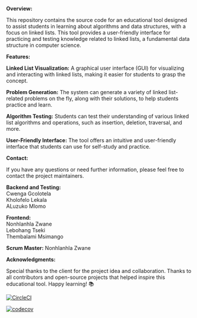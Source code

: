 **Overview:**

This repository contains the source code for an educational tool designed to assist students in learning about algorithms and data structures, with a focus on linked lists. This tool provides a user-friendly interface for practicing and testing knowledge related to linked lists, a fundamental data structure in computer science.

**Features:**

**Linked List Visualization:** A graphical user interface (GUI) for visualizing and interacting with linked lists, making it easier for students to grasp the concept.

**Problem Generation:** The system can generate a variety of linked list-related problems on the fly, along with their solutions, to help students practice and learn.

**Algorithm Testing:** Students can test their understanding of various linked list algorithms and operations, such as insertion, deletion, traversal, and more.

**User-Friendly Interface:** The tool offers an intuitive and user-friendly interface that students can use for self-study and practice.

**Contact:**

If you have any questions or need further information, please feel free to contact the project maintainers.

**Backend and Testing:**<br>
Cwenga Gcolotela<br>
Kholofelo Lekala<br>
ALuzuko Mlomo

**Frontend:**<br>
Nonhlanhla Zwane<br>
Lebohang Tseki<br>
Thembalami Msimango

**Scrum Master:**
Nonhlanhla Zwane

**Acknowledgments:**

Special thanks to the client for the project idea and collaboration.
Thanks to all contributors and open-source projects that helped inspire this educational tool.
Happy learning! 📚

[![CircleCI](https://dl.circleci.com/status-badge/img/gh/AbutiTseki/runtime-terrors/tree/main.svg?style=svg)](https://dl.circleci.com/status-badge/redirect/gh/AbutiTseki/runtime-terrors/tree/main)

[![codecov](https://codecov.io/gh/AbutiTseki/runtime-terrors/graph/badge.svg?token=gjI70P8j1I)](https://codecov.io/gh/AbutiTseki/runtime-terrors)
